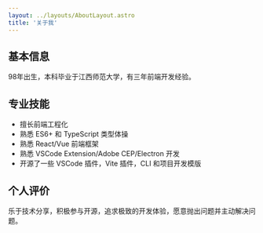 ```yaml
---
layout: ../layouts/AboutLayout.astro
title: '关于我'
---
```


## 基本信息

98年出生，本科毕业于江西师范大学，有三年前端开发经验。

## 专业技能

- 擅长前端工程化
- 熟悉 ES6+ 和 TypeScript 类型体操
- 熟悉 React/Vue 前端框架
- 熟悉 VSCode Extension/Adobe CEP/Electron 开发
- 开源了一些 VSCode 插件，Vite 插件，CLI 和项目开发模版

## 个人评价

乐于技术分享，积极参与开源，追求极致的开发体验，愿意抛出问题并主动解决问题。
